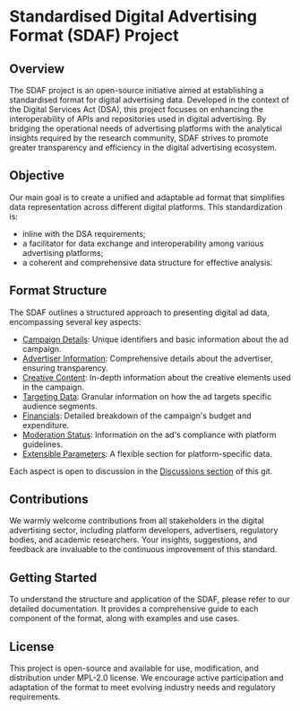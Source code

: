 # Standardised Digital Advertising Format (SDAF) Project

## Overview

The SDAF project is an open-source initiative aimed at establishing a standardised format for digital advertising data. Developed in the context of the Digital Services Act (DSA), this project focuses on enhancing the interoperability of APIs and repositories used in digital advertising. By bridging the operational needs of advertising platforms with the analytical insights required by the research community, SDAF strives to promote greater transparency and efficiency in the digital advertising ecosystem.


## Objective

Our main goal is to create a unified and adaptable ad format that simplifies data representation across different digital platforms. This standardization is:
- inline with the DSA requirements;
- a facilitator for data exchange and interoperability among various advertising platforms;
- a coherent and comprehensive data structure for effective analysis.

## Format Structure

The SDAF outlines a structured approach to presenting digital ad data, encompassing several key aspects:

- [Campaign Details](https://github.com/CheckFirstHQ/DSA-Standardized-Digital-Advertising-Format/blob/main/documentation.md#1-campaign-identification-campaign_id): Unique identifiers and basic information about the ad campaign.
- [Advertiser Information](https://github.com/CheckFirstHQ/DSA-Standardized-Digital-Advertising-Format/blob/main/documentation.md#2-advertiser-information-advertiser): Comprehensive details about the advertiser, ensuring transparency.
- [Creative Content](https://github.com/CheckFirstHQ/DSA-Standardized-Digital-Advertising-Format/blob/main/documentation.md#3-creative-content-creative): In-depth information about the creative elements used in the campaign.
- [Targeting Data](https://github.com/CheckFirstHQ/DSA-Standardized-Digital-Advertising-Format/blob/main/documentation.md#4-targeting-targeting): Granular information on how the ad targets specific audience segments.
- [Financials](https://github.com/CheckFirstHQ/DSA-Standardized-Digital-Advertising-Format/blob/main/documentation.md#5-payments-payments): Detailed breakdown of the campaign's budget and expenditure.
- [Moderation Status](https://github.com/CheckFirstHQ/DSA-Standardized-Digital-Advertising-Format/blob/main/documentation.md#6-moderation-moderation): Information on the ad's compliance with platform guidelines.
- [Extensible Parameters](https://github.com/CheckFirstHQ/DSA-Standardized-Digital-Advertising-Format/blob/main/documentation.md#7-parameters-parameters): A flexible section for platform-specific data.

Each aspect is open to discussion in the [Discussions section](https://github.com/CheckFirstHQ/DSA-Standardized-Digital-Advertising-Format/discussions) of this git. 

## Contributions

We warmly welcome contributions from all stakeholders in the digital advertising sector, including platform developers, advertisers, regulatory bodies, and academic researchers. Your insights, suggestions, and feedback are invaluable to the continuous improvement of this standard.

## Getting Started

To understand the structure and application of the SDAF, please refer to our detailed documentation. It provides a comprehensive guide to each component of the format, along with examples and use cases.

## License

This project is open-source and available for use, modification, and distribution under  MPL-2.0 license. We encourage active participation and adaptation of the format to meet evolving industry needs and regulatory requirements.

